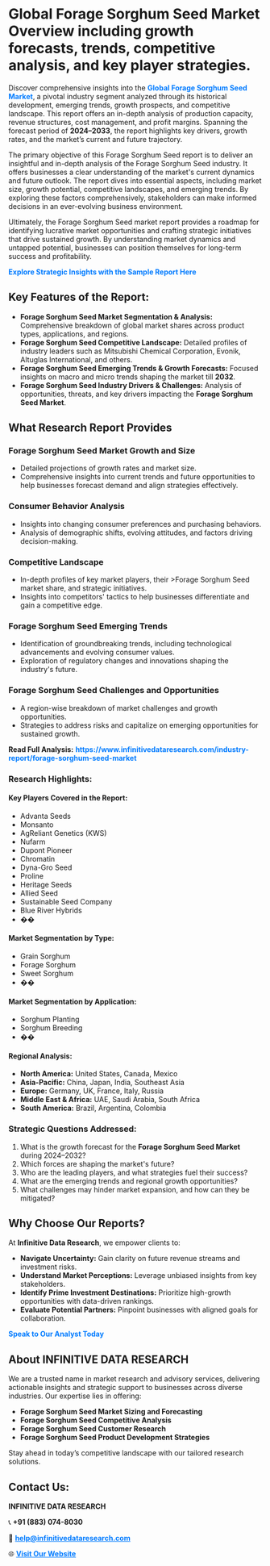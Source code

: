 <h1>Global Forage Sorghum Seed Market Overview including growth forecasts, trends, competitive analysis, and key player strategies.</h1>
<p>
Discover comprehensive insights into the 
<a href="https://www.infinitivedataresearch.com/industry-report/forage-sorghum-seed-market" rel="dofollow" style="color: #007BFF; text-decoration: none;"><strong>Global Forage Sorghum Seed Market</strong></a>, a pivotal industry segment analyzed through its historical development, emerging trends, growth prospects, and competitive landscape. This report offers an in-depth analysis of production capacity, revenue structures, cost management, and profit margins. Spanning the forecast period of <strong>2024–2033</strong>, the report highlights key drivers, growth rates, and the market’s current and future trajectory.
</p>
<p>
The primary objective of this Forage Sorghum Seed report is to deliver an insightful and in-depth analysis of the Forage Sorghum Seed industry. It offers businesses a clear understanding of the market's current dynamics and future outlook. The report dives into essential aspects, including market size, growth potential, competitive landscapes, and emerging trends. By exploring these factors comprehensively, stakeholders can make informed decisions in an ever-evolving business environment.
</p>
<p>
Ultimately, the Forage Sorghum Seed market report provides a roadmap for identifying lucrative market opportunities and crafting strategic initiatives that drive sustained growth. By understanding market dynamics and untapped potential, businesses can position themselves for long-term success and profitability.
</p>
<p>
<a href="https://www.infinitivedataresearch.com/request-sample/reportId=108516" style="color: #007BFF; text-decoration: none;"><strong>Explore Strategic Insights with the Sample Report Here</strong></a>
</p>

<h2>Key Features of the Report:</h2>
<ul>
<li><strong>Forage Sorghum Seed Market Segmentation & Analysis:</strong> Comprehensive breakdown of global market shares across product types, applications, and regions.</li>
<li><strong>Forage Sorghum Seed Competitive Landscape:</strong> Detailed profiles of industry leaders such as Mitsubishi Chemical Corporation, Evonik, Altuglas International, and others.</li>
<li><strong>Forage Sorghum Seed Emerging Trends & Growth Forecasts:</strong> Focused insights on macro and micro trends shaping the market till <strong>2032</strong>.</li>
<li><strong>Forage Sorghum Seed Industry Drivers & Challenges:</strong> Analysis of opportunities, threats, and key drivers impacting the <strong>Forage Sorghum Seed Market</strong>.</li>
</ul>

<h2>What Research Report Provides</h2>
<h3>Forage Sorghum Seed Market Growth and Size</h3>
<ul>
<li>Detailed projections of growth rates and market size.</li>
<li>Comprehensive insights into current trends and future opportunities to help businesses forecast demand and align strategies effectively.</li>
</ul>

<h3>Consumer Behavior Analysis</h3>
<ul>
<li>Insights into changing consumer preferences and purchasing behaviors.</li>
<li>Analysis of demographic shifts, evolving attitudes, and factors driving decision-making.</li>
</ul>

<h3>Competitive Landscape</h3>
<ul>
<li>In-depth profiles of key market players, their >Forage Sorghum Seed market share, and strategic initiatives.</li>
<li>Insights into competitors' tactics to help businesses differentiate and gain a competitive edge.</li>
</ul>

<h3>Forage Sorghum Seed Emerging Trends</h3>
<ul>
<li>Identification of groundbreaking trends, including technological advancements and evolving consumer values.</li>
<li>Exploration of regulatory changes and innovations shaping the industry's future.</li>
</ul>

<h3>Forage Sorghum Seed Challenges and Opportunities</h3>
<ul>
<li>A region-wise breakdown of market challenges and growth opportunities.</li>
<li>Strategies to address risks and capitalize on emerging opportunities for sustained growth.</li>
</ul>
<p><strong>Read Full Analysis:</strong> <a href="https://www.infinitivedataresearch.com/industry-report/forage-sorghum-seed-market" rel="dofollow" style="color: #007BFF; text-decoration: none;"><strong>https://www.infinitivedataresearch.com/industry-report/forage-sorghum-seed-market</strong></a></p>
<h3>Research Highlights:</h3>
<h4>Key Players Covered in the Report:</h4>
<ul><li>Advanta Seeds</li><li>Monsanto</li><li>AgReliant Genetics (KWS)</li><li>Nufarm</li><li>Dupont Pioneer</li><li>Chromatin</li><li>Dyna-Gro Seed</li><li>Proline</li><li>Heritage Seeds</li><li>Allied Seed</li><li>Sustainable Seed Company</li><li>Blue River Hybrids</li><li>��</li></ul>
<h4>Market Segmentation by Type:</h4>
<ul><li>Grain Sorghum</li><li>Forage Sorghum</li><li>Sweet Sorghum</li><li>��</li></ul>
<h4>Market Segmentation by Application:</h4>
<ul><li>Sorghum Planting</li><li>Sorghum Breeding</li><li>��</li></ul>

<h4>Regional Analysis:</h4>
<ul>
<li><strong>North America:</strong> United States, Canada, Mexico</li>
<li><strong>Asia-Pacific:</strong> China, Japan, India, Southeast Asia</li>
<li><strong>Europe:</strong> Germany, UK, France, Italy, Russia</li>
<li><strong>Middle East & Africa:</strong> UAE, Saudi Arabia, South Africa</li>
<li><strong>South America:</strong> Brazil, Argentina, Colombia</li>
</ul>

<h3>Strategic Questions Addressed:</h3>
<ol>
<li>What is the growth forecast for the <strong>Forage Sorghum Seed Market</strong> during 2024–2032?</li>
<li>Which forces are shaping the market's future?</li>
<li>Who are the leading players, and what strategies fuel their success?</li>
<li>What are the emerging trends and regional growth opportunities?</li>
<li>What challenges may hinder market expansion, and how can they be mitigated?</li>
</ol>

<h2>Why Choose Our Reports?</h2>
<p>At <strong>Infinitive Data Research</strong>, we empower clients to:</p>
<ul>
<li><strong>Navigate Uncertainty:</strong> Gain clarity on future revenue streams and investment risks.</li>
<li><strong>Understand Market Perceptions:</strong> Leverage unbiased insights from key stakeholders.</li>
<li><strong>Identify Prime Investment Destinations:</strong> Prioritize high-growth opportunities with data-driven rankings.</li>
<li><strong>Evaluate Potential Partners:</strong> Pinpoint businesses with aligned goals for collaboration.</li>
</ul>
<p><a href="https://www.infinitivedataresearch.com/industry-report/forage-sorghum-seed-market" rel="dofollow" style="color: #007BFF; text-decoration: none;"><strong>Speak to Our Analyst Today</strong></a></p>

<h2>About INFINITIVE DATA RESEARCH</h2>
<p>We are a trusted name in market research and advisory services, delivering actionable insights and strategic support to businesses across diverse industries. Our expertise lies in offering:</p>
<ul>
<li><strong>Forage Sorghum Seed Market Sizing and Forecasting</strong></li>
<li><strong>Forage Sorghum Seed Competitive Analysis</strong></li>
<li><strong>Forage Sorghum Seed Customer Research</strong></li>
<li><strong>Forage Sorghum Seed Product Development Strategies</strong></li>
</ul>
<p>Stay ahead in today’s competitive landscape with our tailored research solutions.</p>

<h2>Contact Us:</h2>
<p><strong>INFINITIVE DATA RESEARCH</strong></p>
<p>📞 <strong>+91 (883) 074-8030</strong></p>
<p>📧 <strong><a href="mailto:help@infinitivedataresearch.com" style="color: #007BFF;">help@infinitivedataresearch.com</a></strong></p>
<p>🌐 <strong><a href="https://www.infinitivedataresearch.com" rel="dofollow" style="color: #007BFF;">Visit Our Website</a></strong></p>